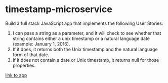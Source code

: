 # timestamp-microservice
Build a full stack JavaScript app that implements the following User Stories:
1. I can pass a string as a parameter, and it will check to see whether that string contains either a unix timestamp or a natural language date (example: January 1, 2016).
2. If it does, it returns both the Unix timestamp and the natural language form of that date.
3. If it does not contain a date or Unix timestamp, it returns null for those properties.


[link to app](https://radiant-river-61561.herokuapp.com/)
